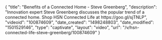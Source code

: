 {
    "title": "Benefits of a Connected Home - Steve Greenberg",
    "description": "Innovation expert Steve Greenberg discusses the popular trend of a connected home. Shop HSN Connected Life at https:\/\/goo.gl\/sjTNLP",
    "videoid": "100874609",
    "date_created": "1498248803",
    "date_modified": "1501529146",
    "type": "captivate",
    "layout": "video",
    "url": "\/v\/hsn-connected-life-steve-greenberg\/100874609"
}